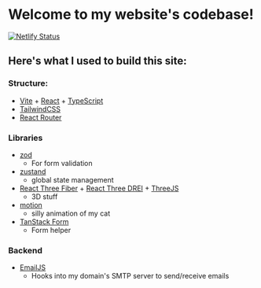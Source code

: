 # Welcome to my website's codebase!

[![Netlify Status](https://api.netlify.com/api/v1/badges/06e450bc-3f1b-4b30-a74a-a252a3d8599a/deploy-status)](https://app.netlify.com/sites/dustycode/deploys)

## Here's what I used to build this site:

### Structure:
- [Vite](https://vite.dev/) + [React](https://react.dev/) + [TypeScript](https://www.typescriptlang.org/)
- [TailwindCSS](https://tailwindcss.com/)
- [React Router](https://reactrouter.com/)

### Libraries
- [zod](https://zod.dev/)
  - For form validation
- [zustand](https://zustand-demo.pmnd.rs/)
  - global state management
- [React Three Fiber](https://r3f.docs.pmnd.rs/getting-started/introduction) + [React Three DREI](https://drei.docs.pmnd.rs/getting-started/introduction) + [ThreeJS](https://threejs.org/)
  - 3D stuff
- [motion](https://motion.dev/)
  - silly animation of my cat
- [TanStack Form](https://tanstack.com/form/latest/docs/overview)
  - Form helper

### Backend

- [EmailJS](https://www.emailjs.com/)
  - Hooks into my domain's SMTP server to send/receive emails
